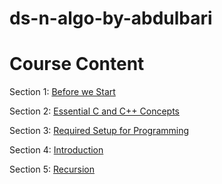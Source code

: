 # ds-n-algo-by-abdulbari

# Course Content

Section 1: [Before we Start](./1.%20Before%20We%20Start/)

Section 2: [Essential C and C++ Concepts](./2.%20Essential%20C%20And%20C%2B%2B%20Concepts/)

Section 3: [Required Setup for Programming](./README.md)

Section 4: [Introduction](./4.%20Introduction/)

Section 5: [Recursion](./5.%20Recursion/)
